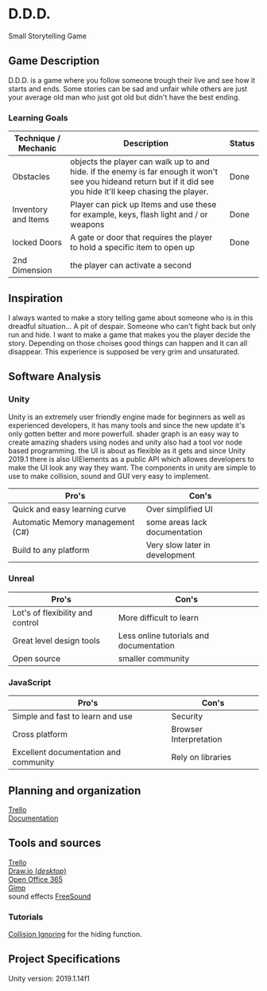 # D.D.D.
Small Storytelling Game

## Game Description
D.D.D. is a game where you follow someone trough their live and see how it starts and ends.
Some stories can be sad and unfair while others are just your average old man who just got old but didn't have the best ending. 

### Learning Goals
| Technique / Mechanic | Description | Status |
| ----- | ----- | ----- |
| Obstacles | objects the player can walk up to and hide. if the enemy is far enough it won't see you hideand return but if it did see you hide it'll keep chasing the player. | Done |
| Inventory and Items | Player can pick up Items and use these for example, keys, flash light and / or weapons | Done |
| locked Doors | A gate or door that requires the player to hold a specific item to open up | Done |
| 2nd Dimension | the player can activate a second |  |

## Inspiration
I always wanted to make a story telling game about someone who is in this dreadful situation...
A pit of despair. Someone who can't fight back but only run and hide.
I want to make a game that makes you the player decide the story.
Depending on those choises good things can happen and it can all disappear.
This experience is supposed be very grim and unsaturated. 

## Software Analysis  


### Unity  

Unity is an extremely user friendly engine made for beginners as well as experienced developers, it has many tools and since the new update it's only gotten better and more powerfull. shader graph is an easy way to create amazing shaders using nodes and unity also had a tool vor node based programming. the UI is about as flexible as it gets and since Unity 2019.1 there is also UIElements as a public API which allowes developers to make the UI look any way they want. The components in unity are simple to use to make collision, sound and GUI very easy to implement.

| Pro's | Con's |
| --- | --- |
| Quick and easy learning curve | Over simplified UI |
| Automatic Memory management (C#) | some areas lack documentation |
| Build to any platform | Very slow later in development |

### Unreal

| Pro's | Con's |
| --- | --- |
| Lot's of flexibility and control | More difficult to learn |
| Great level design tools | Less online tutorials and documentation |
| Open source | smaller community |

### JavaScript

| Pro's | Con's |
| --- | --- |
| Simple and fast to learn and use | Security |
| Cross platform | Browser Interpretation |
| Excellent documentation and community | Rely on libraries |

## Planning and organization
[Trello](https://trello.com/b/v16yD2Fl/ddd)  
[Documentation](https://github.com/MikeRaadsheer/DDD/tree/development/documentation/)  

## Tools and sources
[Trello](https://trello.com/)  
[Draw.io (_desktop_)](https://draw.io/)  
[Open Office 365](https://products.office.com/en/excel)  
[Gimp](https://www.gimp.org/downloads/)  
sound effects [FreeSound](https://freesound.org/)  

### Tutorials  

[Collision Ignoring](https://www.youtube.com/watch?v=MKjWDtm5eeU) for the hiding function.


## Project Specifications
Unity version: 2019.1.14f1
